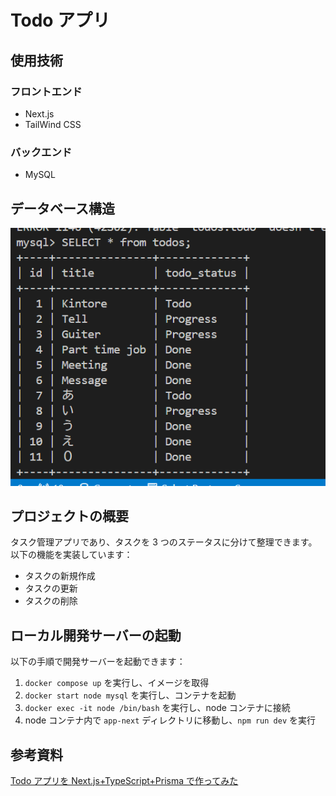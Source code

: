 # Todo アプリ

## 使用技術

### フロントエンド

- Next.js
- TailWind CSS

### バックエンド

- MySQL

## データベース構造

![alt text](image.png)

## プロジェクトの概要

タスク管理アプリであり、タスクを 3 つのステータスに分けて整理できます。
以下の機能を実装しています：

- タスクの新規作成
- タスクの更新
- タスクの削除

## ローカル開発サーバーの起動

以下の手順で開発サーバーを起動できます：

1. `docker compose up` を実行し、イメージを取得
2. `docker start node mysql` を実行し、コンテナを起動
3. `docker exec -it node /bin/bash` を実行し、node コンテナに接続
4. node コンテナ内で `app-next` ディレクトリに移動し、`npm run dev` を実行

## 参考資料

[Todo アプリを Next.js+TypeScript+Prisma で作ってみた](https://note.com/rect_angle/n/ne59025be8208)
